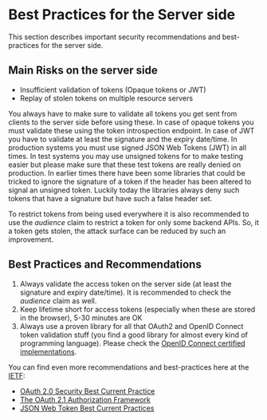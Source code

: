 # Best Practices for the Server side

This section describes important security recommendations and best-practices for the server side.

## Main Risks on the server side

* Insufficient validation of tokens (Opaque tokens or JWT)
* Replay of stolen tokens on multiple resource servers

You always have to make sure to validate all tokens you get sent from clients to the server side before using these.
In case of opaque tokens you must validate these using the token introspection endpoint. In case of JWT you have to validate at least the signature and the expiry date/time.
In production systems you must use signed JSON Web Tokens (JWT) in all times. In test systems you may use unsigned tokens for to make testing easier but please make sure that these test tokens are really denied on production. In earlier times there have been some libraries that could be tricked to ignore the signature of a token if the header has been altered to signal an unsigned token.
Luckily today the libraries always deny such tokens that have a signature but have such a false header set.

To restrict tokens from being used everywhere it is also recommended to use the _audience_ claim to restrict a token for only some backend APIs. So, it a token gets stolen, the attack surface can be reduced by such an improvement.

## Best Practices and Recommendations

1. Always validate the access token on the server side (at least the signature and expiry date/time). It is recommended to check the _audience_ claim as well.
2. Keep lifetime short for access tokens (especially when these are stored in the browser), 5-30 minutes are OK
3. Always use a proven library for all that OAuth2 and OpenID Connect token validation stuff (you find a good library for almost every kind of programming language). Please check the [OpenID Connect certified implementations](https://openid.net/developers/certified/).

You can find even more recommendations and best-practices here at the [IETF](https://datatracker.ietf.org/wg/oauth/documents/):

* [OAuth 2.0 Security Best Current Practice](https://www.ietf.org/archive/id/draft-ietf-oauth-security-topics-22.html)
* [The OAuth 2.1 Authorization Framework](https://www.ietf.org/archive/id/draft-ietf-oauth-v2-1-08.html)
* [JSON Web Token Best Current Practices](https://www.rfc-editor.org/rfc/rfc8725.html)